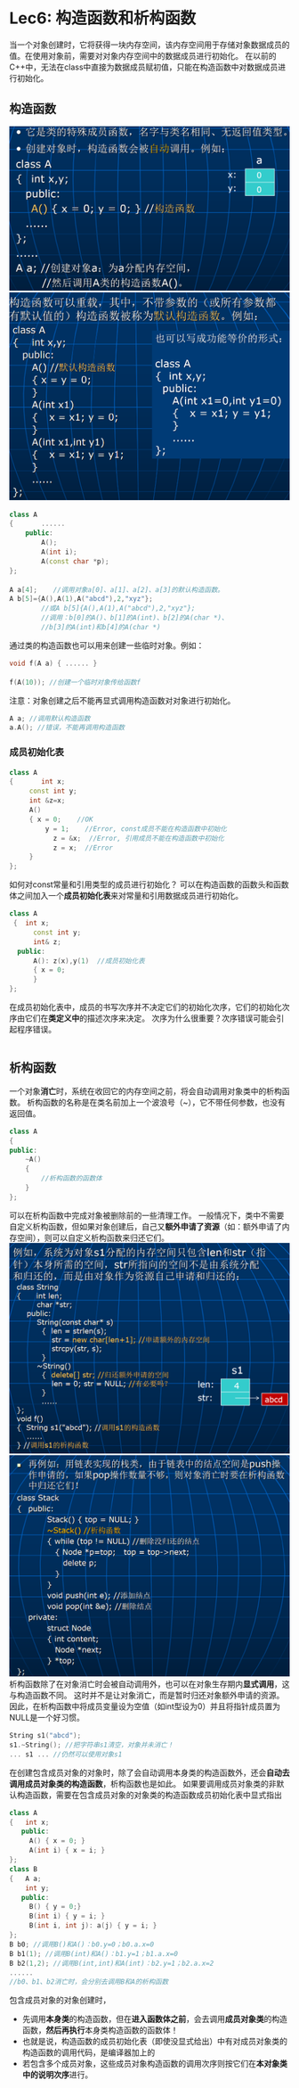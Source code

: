 # Lec6: 构造函数和析构函数
当一个对象创建时，它将获得一块内存空间，该内存空间用于存储对象数据成员的值。在使用对象前，需要对对象内存空间中的数据成员进行初始化。
在以前的C++中，无法在class中直接为数据成员赋初值，只能在构造函数中对数据成员进行初始化。
## 构造函数
![1757918099054](image/lec6/1757918099054.png)
![1757918192666](image/lec6/1757918192666.png)
```cpp
class A
{		......
	public:
		A();
		A(int i);
		A(const char *p);
};

A a[4];    //调用对象a[0]、a[1]、a[2]、a[3]的默认构造函数。
A b[5]={A(),A(1),A("abcd"),2,"xyz"}; 
		//或A b[5]{A(),A(1),A("abcd"),2,"xyz"}; 
		//调用：b[0]的A()、b[1]的A(int)、b[2]的A(char *)、
		//b[3]的A(int)和b[4]的A(char *)
```
通过类的构造函数也可以用来创建一些临时对象。例如：
```cpp
void f(A a) { ...... }

f(A(10)); //创建一个临时对象传给函数f
```
注意：对象创建之后不能再显式调用构造函数对对象进行初始化。
```cpp
A a; //调用默认构造函数
a.A(); //错误，不能再调用构造函数
```

### 成员初始化表
```cpp
class A 
{		int x;
     const int y;
     int &z=x;
     A()
     { x = 0;    //OK
	     y = 1;    //Error, const成员不能在构造函数中初始化
		   z = &x;  //Error, 引用成员不能在构造函数中初始化
		   z = x;  //Error
     }
};
```
如何对const常量和引用类型的成员进行初始化？
可以在构造函数的函数头和函数体之间加入一个**成员初始化表**来对常量和引用数据成员进行初始化。
```cpp
class A
 {  int x;
	  const int y;
	  int& z;
  public:
	  A(): z(x),y(1)  //成员初始化表
	  { x = 0;
	  }
};
```
在成员初始化表中，成员的书写次序并不决定它们的初始化次序，它们的初始化次序由它们在**类定义中**的描述次序来决定。
次序为什么很重要？次序错误可能会引起程序错误。
```cpp

```
## 析构函数
一个对象**消亡**时，系统在收回它的内存空间之前，将会自动调用对象类中的析构函数。
析构函数的名称是在类名前加上一个波浪号（~），它不带任何参数，也没有返回值。
```cpp
class A
{
public:
	~A()
	{
		//析构函数的函数体
	}
};
```
可以在析构函数中完成对象被删除前的一些清理工作。
一般情况下，类中不需要自定义析构函数，但如果对象创建后，自己又**额外申请了资源**（如：额外申请了内存空间），则可以自定义析构函数来归还它们。
![1757919188201](image/lec6/1757919188201.png)
![1757919643428](image/lec6/1757919643428.png)
析构函数除了在对象消亡时会被自动调用外，也可以在对象生存期内**显式调用**，这与构造函数不同。
这时并不是让对象消亡，而是暂时归还对象额外申请的资源。
因此，在析构函数中将成员变量设为空值（如int型设为0）并且将指针成员置为NULL是一个好习惯。
```cpp
String s1("abcd");
s1.~String(); //把字符串s1清空，对象并未消亡！
... s1 ... //仍然可以使用对象s1
```

在创建包含成员对象的对象时，除了会自动调用本身类的构造函数外，还会**自动去调用成员对象类的构造函数**，析构函数也是如此。
如果要调用成员对象类的非默认构造函数，需要在包含成员对象的对象类的构造函数成员初始化表中显式指出
```cpp
class A
{   int x;
   public:
	 A() { x = 0; }
	 A(int i) { x = i; }
};
class B
{   A a;
    int y;
   public:
     B() { y = 0;}
     B(int i) { y = i; } 
     B(int i, int j): a(j) { y = i; } 
};
B b0; //调用B()和A()：b0.y=0；b0.a.x=0
B b1(1); //调用B(int)和A()：b1.y=1；b1.a.x=0
B b2(1,2); //调用B(int,int)和A(int)：b2.y=1；b2.a.x=2
......
//b0、b1、b2消亡时，会分别去调用B和A的析构函数
```
包含成员对象的对象创建时，
- 先调用**本身类**的构造函数，但在**进入函数体之前**，会去调用**成员对象类**的构造函数，**然后再执行**本身类构造函数的函数体！
- 也就是说，构造函数的成员初始化表（即使没显式给出）中有对成员对象类的构造函数的调用代码，是编译器加上的
- 若包含多个成员对象，这些成员对象构造函数的调用次序则按它们在**本对象类中的说明次序**进行。
